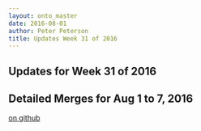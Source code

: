 ```yaml
---
layout: onto_master
date: 2016-08-01
author: Peter Peterson
title: Updates Week 31 of 2016
---
```

Updates for Week 31 of 2016
---------------------------

Detailed Merges for Aug 1 to 7, 2016
------------------------------------
[on github](https://github.com/mantidproject/mantid/pulls?q=is%3Apr+merged%3A2016-08-02..2016-08-07)

